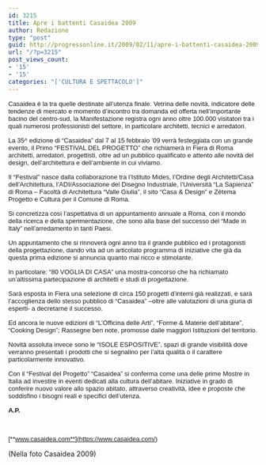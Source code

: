 ```yaml
---
id: 3215
title: Apre i battenti Casaidea 2009
author: Redazione
type: "post"
guid: http://progressonline.it/2009/02/11/apre-i-battenti-casaidea-2009/
url: "/?p=3215"
post_views_count:
- '15'
- '15'
categories: "['CULTURA E SPETTACOLO']"
---
```


<font face="Tahoma, sans-serif"><font size="2">Casaidea è la tra quelle destinate all’utenza finale. Vetrina delle novità, indicatore delle tendenze di mercato e momento d’incontro tra domanda ed offerta nell’importante bacino del centro-sud, la Manifestazione registra ogni anno oltre 100.000 visitatori tra i quali numerosi professionisti del settore, in particolare architetti, tecnici e arredatori.</font></font>

<font face="Tahoma, sans-serif"><font size="2">La 35^ edizione di “Casaidea” dal 7 al 15 febbraio ’09 verrà festeggiata con un grande evento, il Primo “FESTIVAL DEL PROGETTO” che richiamerà in Fiera di Roma architetti, arredatori, progettisti, oltre ad un pubblico qualificato e attento alle novità del design, dell’architettura e dell’ambiente in cui viviamo.</font></font>

<font face="Tahoma, sans-serif"><font size="2">Il “Festival” nasce dalla collaborazione tra l’Istituto Mides, l’Ordine degli Architetti/Casa dell’Architettura, l’ADI/Associazione del Disegno Industriale, l’Università “La Sapienza” di Roma – Facoltà di Architettura “Valle Giulia”, il sito “Casa &amp; Design” e Zètema Progetto e Cultura per il Comune di Roma.</font></font>

<font face="Tahoma, sans-serif"><font size="2">Si concretizza così l’aspettativa di un appuntamento annuale a Roma, con il mondo della ricerca e della sperimentazione, che sono alla base del successo del “Made in Italy” nell’arredamento in tanti Paesi.</font></font>

<font face="Tahoma, sans-serif"><font size="2">Un appuntamento che si rinnoverà ogni anno tra il grande pubblico ed i protagonisti della progettazione, dando vita ad un articolato programma di iniziative che già da questa prima edizione si annuncia quanto mai ricco e stimolante.</font></font>

<font face="Tahoma, sans-serif"><font size="2">In particolare: “80 VOGLIA DI CASA” una mostra-concorso che ha richiamato un’altissima partecipazione di architetti e studi di progettazione. </font></font>

<font face="Tahoma, sans-serif"><font size="2">Sarà esposta in Fiera una selezione di circa 150 progetti d’interni già realizzati, e sarà l’accoglienza dello stesso pubblico di “Casaidea” –oltre alle valutazioni di una giuria di esperti- a decretarne il successo.</font></font>

<font face="Tahoma, sans-serif"><font size="2">Ed ancora le nuove edizioni di “L’Officina delle Arti”, “Forme &amp; Materie dell’abitare”, “Cooking Design”; Rassegne ben note, promosse dalle maggiori Istituzioni del territorio. </font></font>

<font face="Tahoma, sans-serif"><font size="2">Novità assoluta invece sono le “ISOLE ESPOSITIVE”, spazi di grande visibilità dove verranno presentati i prodotti che si segnalino per l’alta qualità o il carattere particolarmente innovativo.</font></font>

<font face="Tahoma, sans-serif"><font size="2">Con il “Festival del Progetto” “Casaidea” si conferma come una delle prime Mostre in Italia ad investire in eventi dedicati alla cultura dell’abitare. Iniziative in grado di conferire nuovo valore allo spazio abitato, attraverso creatività, idee e proposte che soddisfino i bisogni reali e specifici dell’utenza.</font></font>

<font face="Tahoma, sans-serif"><font size="2">**A.P.**</font></font>

 <font class="Apple-style-span" face="Tahoma, sans-serif"><span class="Apple-style-span" style="font-size: small;">  
</span></font>

<font face="Tahoma, sans-serif"><font size="2">[**www.casaidea.com**](https://www.casaidea.com/) </font></font>

(Nella foto Casaidea 2009)